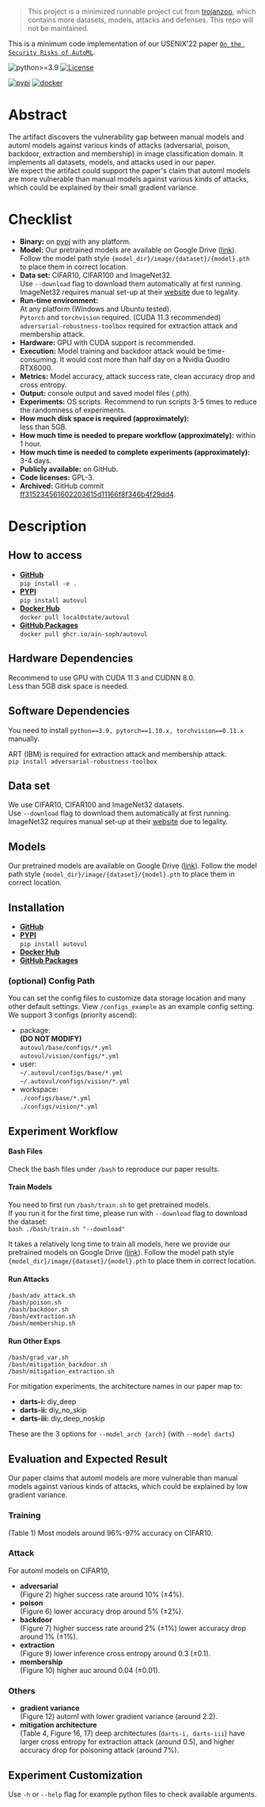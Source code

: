 > This project is a minimized runnable project cut from [trojanzoo](https://github.com/ain-soph/trojanzoo), which contains more datasets, models, attacks and defenses. This repo will not be maintained. 

This is a minimum code implementation of our USENIX'22 paper [`On the Security Risks of AutoML`](https://arxiv.org/abs/2110.06018). 

![python>=3.9](https://img.shields.io/badge/python->=3.9.2-informational.svg)
[![License](https://img.shields.io/github/license/ain-soph/autovul)](https://opensource.org/licenses/GPL-3.0)

[![pypi](https://img.shields.io/pypi/v/autovul)](https://pypi.org/project/autovul/)
[![docker](https://img.shields.io/pypi/v/autovul?label=docker)](https://hub.docker.com/r/local0state/autovul)

# Abstract
The artifact discovers the vulnerability gap between manual models and automl models against various kinds of attacks (adversarial, poison, backdoor, extraction and membership) in image classification domain. It implements all datasets, models, and attacks used in our paper.    
We expect the artifact could support the paper's claim that automl models are more vulnerable than manual models against various kinds of attacks, which could be explained by their small gradient variance.

# Checklist
* **Binary:** on [pypi](https://pypi.org/project/autovul/) with any platform.
* **Model:** Our pretrained models are available on Google Drive ([link](https://drive.google.com/drive/folders/1GrjEO89hYrdLhDMkBLC26jp1C7BwIKwm?usp=sharing)). Follow the model path style `{model_dir}/image/{dataset}/{model}.pth` to place them in correct location.
* **Data set:** CIFAR10, CIFAR100 and ImageNet32.  
Use `--download` flag to download them automatically at first running.  
ImageNet32 requires manual set-up at their [website](https://image-net.org/download-images.php) due to legality.
* **Run-time environment:**  
    At any platform (Windows and Ubuntu tested).  
    `Pytorch` and `torchvision` required. (CUDA 11.3 recommended)  
    `adversarial-robustness-toolbox` required for extraction attack and membership attack.
* **Hardware:** GPU with CUDA support is recommended.
* **Execution:** Model training and backdoor attack would be time-consuming. It would cost more than half day on a Nvidia Quodro RTX6000.
* **Metrics:** Model accuracy, attack success rate, clean accuracy drop and cross entropy.
* **Output:** console output and saved model files (.pth).
* **Experiments:** OS scripts. Recommend to run scripts 3-5 times to reduce the randomness of experiments.
* **How much disk space is required (approximately):**  
less than 5GB.
* **How much time is needed to prepare workflow (approximately):** within 1 hour.
* **How much time is needed to complete experiments (approximately):** 3-4 days.
* **Publicly available:** on GitHub.
* **Code licenses:** GPL-3.
* **Archived:** GitHub commit [ff315234561602203615d11166f8f346b4f29dd4](https://github.com/ain-soph/autovul/tree/ff315234561602203615d11166f8f346b4f29dd4).

# Description
## How to access
* [**GitHub**](https://github.com/ain-soph/autovul)  
    `pip install -e .`
* [**PYPI**](https://pypi.org/project/autovul/)  
    `pip install autovul`
* [**Docker Hub**](https://hub.docker.com/r/local0state/autovul)  
    `docker pull local0state/autovul`
* [**GitHub Packages**](https://github.com/ain-soph/autovul/pkgs/container/autovul)  
    `docker pull ghcr.io/ain-soph/autovul`

## Hardware Dependencies
Recommend to use GPU with CUDA 11.3 and CUDNN 8.0.  
Less than 5GB disk space is needed.


## Software Dependencies
You need to install `python==3.9, pytorch==1.10.x, torchvision==0.11.x` manually.

ART (IBM) is required for extraction attack and membership attack.  
`pip install adversarial-robustness-toolbox`

## Data set
We use CIFAR10, CIFAR100 and ImageNet32 datasets.  
Use `--download` flag to download them automatically at first running.  
ImageNet32 requires manual set-up at their [website](https://image-net.org/download-images.php) due to legality.
## Models
Our pretrained models are available on Google Drive ([link](https://drive.google.com/drive/folders/1GrjEO89hYrdLhDMkBLC26jp1C7BwIKwm?usp=sharing)). Follow the model path style `{model_dir}/image/{dataset}/{model}.pth` to place them in correct location. 
## Installation
* [**GitHub**](https://github.com/ain-soph/autovul)
* [**PYPI**](https://pypi.org/project/autovul/)  
    `pip install autovul`
* [**Docker Hub**](https://hub.docker.com/r/local0state/autovul)
* [**GitHub Packages**](https://github.com/ain-soph/autovul/pkgs/container/autovul)
### (optional) Config Path
You can set the config files to customize data storage location and many other default settings. View `/configs_example` as an example config setting.  
We support 3 configs (priority ascend):
* package:  
    **(DO NOT MODIFY)**  
    `autovul/base/configs/*.yml`  
    `autovul/vision/configs/*.yml`
* user:  
    `~/.autovul/configs/base/*.yml`  
    `~/.autovul/configs/vision/*.yml`
* workspace:  
    `./configs/base/*.yml`  
    `./configs/vision/*.yml`
## Experiment Workflow
#### Bash Files
Check the bash files under `/bash` to reproduce our paper results.
#### Train Models
You need to first run `/bash/train.sh` to get pretrained models.  
If you run it for the first time, please run with `--download` flag to download the dataset:  
`bash ./bash/train.sh "--download"`

It takes a relatively long time to train all models, here we provide our pretrained models on Google Drive ([link](https://drive.google.com/drive/folders/1GrjEO89hYrdLhDMkBLC26jp1C7BwIKwm?usp=sharing)). Follow the model path style `{model_dir}/image/{dataset}/{model}.pth` to place them in correct location.
#### Run Attacks
```
/bash/adv_attack.sh
/bash/poison.sh
/bash/backdoor.sh
/bash/extraction.sh
/bash/membership.sh
```
#### Run Other Exps
```
/bash/grad_var.sh
/bash/mitigation_backdoor.sh
/bash/mitigation_extraction.sh
```
For mitigation experiments, the architecture names in our paper map to:
* **darts-i:**   diy_deep
* **darts-ii:**  diy_no_skip
* **darts-iii:** diy_deep_noskip

These are the 3 options for `--model_arch {arch}` (with `--model darts`)


## Evaluation and Expected Result
Our paper claims that automl models are more vulnerable than manual models against various kinds of attacks, which could be explained by low gradient variance.
### Training
(Table 1) Most models around 96%-97% accuracy on CIFAR10.
### Attack
For automl models on CIFAR10,
* **adversarial**  
    (Figure 2) higher success rate around 10% (±4%).
* **poison**  
    (Figure 6) lower accuracy drop around 5% (±2%).
* **backdoor**  
    (Figure 7) 
    higher success rate around 2% (±1%)
    lower accuracy drop around 1% (±1%).
* **extraction**  
    (Figure 9) lower inference cross entropy around 0.3 (±0.1).
* **membership**  
    (Figure 10) higher auc around 0.04 (±0.01).
### Others
* **gradient variance**  
    (Figure 12) automl with lower gradient variance (around 2.2).
* **mitigation architecture**  
    (Table 4, Figure 16, 17) deep architectures (`darts-i, darts-iii`) have larger cross entropy for extraction attack (around 0.5), and higher accuracy drop for poisoning attack (around 7%).

## Experiment Customization
Use `-h` or `--help` flag for example python files to check available arguments.
